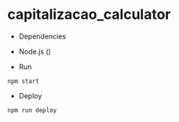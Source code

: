 # capitalizacao_calculator

- Dependencies

- Node.js ()

- Run

`npm start`

- Deploy

`npm run deploy`


